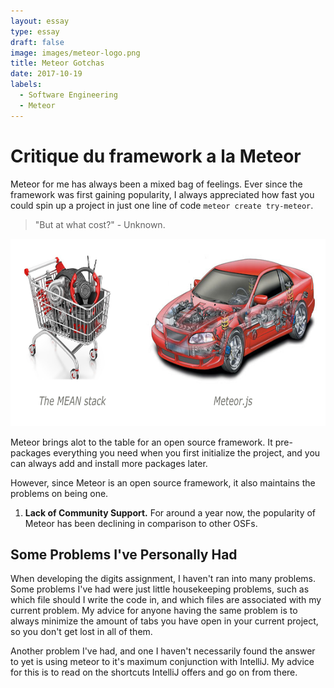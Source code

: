 ```yaml
---
layout: essay
type: essay
draft: false
image: images/meteor-logo.png
title: Meteor Gotchas
date: 2017-10-19
labels:
  - Software Engineering
  - Meteor
---
```


# Critique du framework a la Meteor

Meteor for me has always been a mixed bag of feelings. Ever since the framework was first gaining popularity, I always appreciated how fast you could spin up a project in just one line of code ```meteor create try-meteor```.

<blockquote>"But at what cost?" - Unknown.</blockquote>

<center>
  <img style="height: 300px;" src="../images/meteor-comparison.png"/>
</center>

Meteor brings alot to the table for an open source framework. It pre-packages everything you need when you first initialize the project, and you can always add and install more packages later.


However, since Meteor is an open source framework, it also maintains the problems on being one.
1. <strong>Lack of Community Support.</strong> For around a year now, the popularity of Meteor has been declining in comparison to other OSFs.

## Some Problems I've Personally Had

When developing the digits assignment, I haven't ran into many problems. Some problems I've had were just little housekeeping problems, such as which file should I write the code in, and which files are associated with my current problem. My advice for anyone having the same problem is to always minimize the amount of tabs you have open in your current project, so you don't get lost in all of them.

Another problem I've had, and one I haven't necessarily found the answer to yet is using meteor to it's maximum conjunction with IntelliJ. My advice for this is to read on the shortcuts IntelliJ offers and go on from there.
